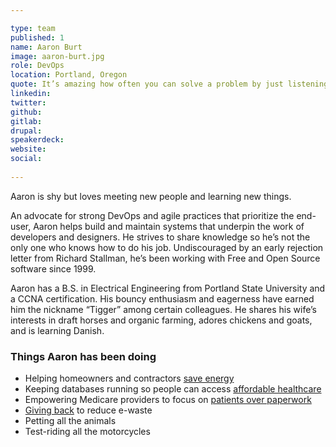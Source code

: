 ```yaml
---

type: team
published: 1
name: Aaron Burt
image: aaron-burt.jpg
role: DevOps
location: Portland, Oregon
quote: It’s amazing how often you can solve a problem by just listening.
linkedin: 
twitter: 
github: 
gitlab: 
drupal: 
speakerdeck: 
website: 
social:
  
---
```


Aaron is shy but loves meeting new people and learning new things.

An advocate for strong DevOps and agile practices that prioritize the end-user, Aaron helps build and maintain systems that underpin the work of developers and designers. He strives to share knowledge so he’s not the only one who knows how to do his job. Undiscouraged by an early rejection letter from Richard Stallman, he’s been working with Free and Open Source software since 1999.

Aaron has a B.S. in Electrical Engineering from Portland State University and a CCNA certification. His bouncy enthusiasm and eagerness have earned him the nickname “Tigger” among certain colleagues. He shares his wife’s interests in draft horses and organic farming, adores chickens and goats, and is learning Danish.

### Things Aaron has been doing
* Helping homeowners and contractors [save energy](http://renewfinancial.com/about)
* Keeping databases running so people can access [affordable healthcare](https://www.healthcare.gov/)
* Empowering Medicare providers to focus on [patients over paperwork](https://qpp.cms.gov/)
* [Giving back](https://www.freegeek.org/) to reduce e-waste
* Petting all the animals
* Test-riding all the motorcycles
